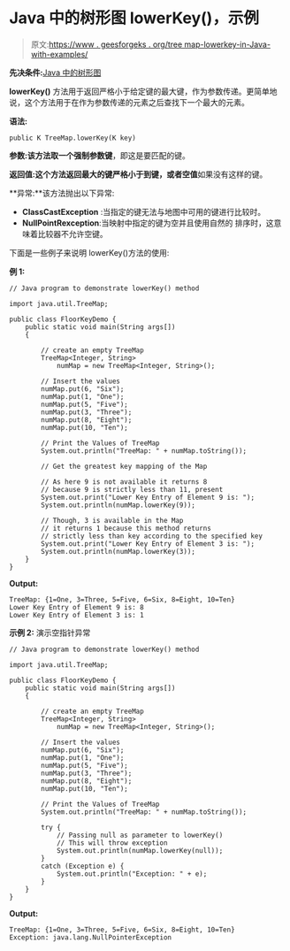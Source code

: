 # Java 中的树形图 lowerKey()，示例

> 原文:[https://www . geesforgeks . org/tree map-lowerkey-in-Java-with-examples/](https://www.geeksforgeeks.org/treemap-lowerkey-in-java-with-examples/)

**先决条件:**[Java 中的树形图](https://www.geeksforgeeks.org/treemap-in-java/)

**lowerKey()** 方法用于返回严格小于给定键的最大键，作为参数传递。更简单地说，这个方法用于在作为参数传递的元素之后查找下一个最大的元素。

**语法:**

```
public K TreeMap.lowerKey(K key)
```

**参数:**该方法取一个强制参数**键**，即这是要匹配的键。

**返回值:**这个方法返回**最大的键严格小于到键，**或者**空值**如果没有这样的键。

**异常:**该方法抛出以下异常:

*   **ClassCastException** :当指定的键无法与地图中可用的键进行比较时。
*   **NullPointRexception**:当映射中指定的键为空并且使用自然的
    排序时，这意味着比较器不允许空键。

下面是一些例子来说明 lowerKey()方法的使用:

**例 1:**

```
// Java program to demonstrate lowerKey() method

import java.util.TreeMap;

public class FloorKeyDemo {
    public static void main(String args[])
    {

        // create an empty TreeMap
        TreeMap<Integer, String>
            numMap = new TreeMap<Integer, String>();

        // Insert the values
        numMap.put(6, "Six");
        numMap.put(1, "One");
        numMap.put(5, "Five");
        numMap.put(3, "Three");
        numMap.put(8, "Eight");
        numMap.put(10, "Ten");

        // Print the Values of TreeMap
        System.out.println("TreeMap: " + numMap.toString());

        // Get the greatest key mapping of the Map

        // As here 9 is not available it returns 8
        // because 9 is strictly less than 11, present
        System.out.print("Lower Key Entry of Element 9 is: ");
        System.out.println(numMap.lowerKey(9));

        // Though, 3 is available in the Map
        // it returns 1 because this method returns
        // strictly less than key according to the specified key
        System.out.print("Lower Key Entry of Element 3 is: ");
        System.out.println(numMap.lowerKey(3));
    }
}
```

**Output:**

```
TreeMap: {1=One, 3=Three, 5=Five, 6=Six, 8=Eight, 10=Ten}
Lower Key Entry of Element 9 is: 8
Lower Key Entry of Element 3 is: 1

```

**示例 2:** 演示空指针异常

```
// Java program to demonstrate lowerKey() method

import java.util.TreeMap;

public class FloorKeyDemo {
    public static void main(String args[])
    {

        // create an empty TreeMap
        TreeMap<Integer, String>
            numMap = new TreeMap<Integer, String>();

        // Insert the values
        numMap.put(6, "Six");
        numMap.put(1, "One");
        numMap.put(5, "Five");
        numMap.put(3, "Three");
        numMap.put(8, "Eight");
        numMap.put(10, "Ten");

        // Print the Values of TreeMap
        System.out.println("TreeMap: " + numMap.toString());

        try {
            // Passing null as parameter to lowerKey()
            // This will throw exception
            System.out.println(numMap.lowerKey(null));
        }
        catch (Exception e) {
            System.out.println("Exception: " + e);
        }
    }
}
```

**Output:**

```
TreeMap: {1=One, 3=Three, 5=Five, 6=Six, 8=Eight, 10=Ten}
Exception: java.lang.NullPointerException

```